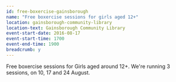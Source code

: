 ```yaml
---
id: free-boxercise-gainsborough
name: "Free boxercise sessions for girls aged 12+"
location: gainsborough-community-library
location-text: Gainsborough Community Library
event-start-date: 2016-08-17
event-start-time: 1700
event-end-time: 1900
breadcrumb: y
---
```


Free boxercise sessions for Girls aged around 12+. We're running 3 sessions, on 10, 17 and 24 August.
